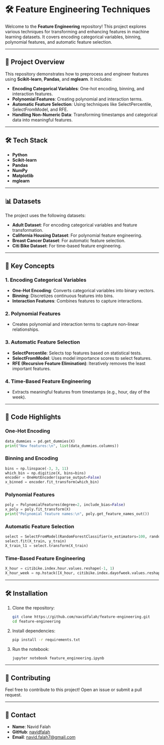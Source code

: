 # 🛠️ Feature Engineering Techniques

Welcome to the **Feature Engineering** repository! This project explores various techniques for transforming and enhancing features in machine learning datasets. It covers encoding categorical variables, binning, polynomial features, and automatic feature selection.

---

## 📂 **Project Overview**

This repository demonstrates how to preprocess and engineer features using **Scikit-learn**, **Pandas**, and **mglearn**. It includes:

- **Encoding Categorical Variables**: One-hot encoding, binning, and interaction features.
- **Polynomial Features**: Creating polynomial and interaction terms.
- **Automatic Feature Selection**: Using techniques like SelectPercentile, SelectFromModel, and RFE.
- **Handling Non-Numeric Data**: Transforming timestamps and categorical data into meaningful features.

---

## 🛠️ **Tech Stack**

- **Python**
- **Scikit-learn**
- **Pandas**
- **NumPy**
- **Matplotlib**
- **mglearn**

---

## 📊 **Datasets**

The project uses the following datasets:
- **Adult Dataset**: For encoding categorical variables and feature transformation.
- **California Housing Dataset**: For polynomial feature engineering.
- **Breast Cancer Dataset**: For automatic feature selection.
- **Citi Bike Dataset**: For time-based feature engineering.

---

## 🧠 **Key Concepts**

### 1. **Encoding Categorical Variables**
- **One-Hot Encoding**: Converts categorical variables into binary vectors.
- **Binning**: Discretizes continuous features into bins.
- **Interaction Features**: Combines features to capture interactions.

### 2. **Polynomial Features**
- Creates polynomial and interaction terms to capture non-linear relationships.

### 3. **Automatic Feature Selection**
- **SelectPercentile**: Selects top features based on statistical tests.
- **SelectFromModel**: Uses model importance scores to select features.
- **RFE (Recursive Feature Elimination)**: Iteratively removes the least important features.

### 4. **Time-Based Feature Engineering**
- Extracts meaningful features from timestamps (e.g., hour, day of the week).

---

## 🚀 **Code Highlights**

### One-Hot Encoding
```python
data_dummies = pd.get_dummies(X)
print("New features:\n", list(data_dummies.columns))
```

### Binning and Encoding
```python
bins = np.linspace(-3, 3, 11)
which_bin = np.digitize(X, bins=bins)
encoder = OneHotEncoder(sparse_output=False)
x_binned = encoder.fit_transform(which_bin)
```

### Polynomial Features
```python
poly = PolynomialFeatures(degree=2, include_bias=False)
x_poly = poly.fit_transform(X)
print("Polynomial feature names:\n", poly.get_feature_names_out())
```

### Automatic Feature Selection
```python
select = SelectFromModel(RandomForestClassifier(n_estimators=100, random_state=42), threshold="median")
select.fit(X_train, y_train)
X_train_l1 = select.transform(X_train)
```

### Time-Based Feature Engineering
```python
X_hour = citibike.index.hour.values.reshape(-1, 1)
X_hour_week = np.hstack([X_hour, citibike.index.dayofweek.values.reshape(-1, 1)])
```

---

## 🛠️ **Installation**

1. Clone the repository:
   ```bash
   git clone https://github.com/navidfalah/feature-engineering.git
   cd feature-engineering
   ```

2. Install dependencies:
   ```bash
   pip install -r requirements.txt
   ```

3. Run the notebook:
   ```bash
   jupyter notebook feature_engineering.ipynb
   ```

---

## 🤝 **Contributing**

Feel free to contribute to this project! Open an issue or submit a pull request.

---

## 📧 **Contact**

- **Name**: Navid Falah
- **GitHub**: [navidfalah](https://github.com/navidfalah)
- **Email**: navid.falah7@gmail.com
